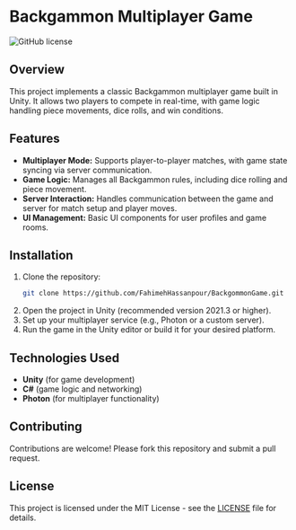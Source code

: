 # Backgammon Multiplayer Game


![GitHub license](https://img.shields.io/badge/license-MIT-blue.svg)

## Overview
This project implements a classic Backgammon multiplayer game built in Unity. It allows two players to compete in real-time, with game logic handling piece movements, dice rolls, and win conditions.

## Features
- **Multiplayer Mode:** Supports player-to-player matches, with game state syncing via server communication.
- **Game Logic:** Manages all Backgammon rules, including dice rolling and piece movement.
- **Server Interaction:** Handles communication between the game and server for match setup and player moves.
- **UI Management:** Basic UI components for user profiles and game rooms.

## Installation
1. Clone the repository:
    ```bash
    git clone https://github.com/FahimehHassanpour/BackgommonGame.git
    ```
2. Open the project in Unity (recommended version 2021.3 or higher).
3. Set up your multiplayer service (e.g., Photon or a custom server).
4. Run the game in the Unity editor or build it for your desired platform.

## Technologies Used
- **Unity** (for game development)
- **C#** (game logic and networking)
- **Photon** (for multiplayer functionality)

## Contributing
Contributions are welcome! Please fork this repository and submit a pull request.

## License
This project is licensed under the MIT License - see the [LICENSE](LICENSE) file for details.
